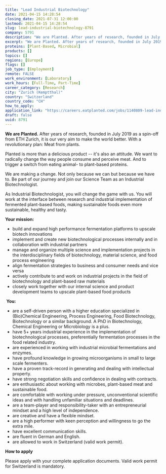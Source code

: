 ```yaml
---
title: "Lead Industrial Biotechnology"
date: 2021-04-15 14:28:54
closing_date: 2021-07-31 12:00:00
lastmod: 2021-04-15 14:28:54
slug: lead-industrial-biotechnology-8791
company: 5791
description: "We are Planted. After years of research, founded in July 2019 as a spin-off from ETH Zurich, it is our very aim to make the world better. With a revolutionary plan: Meat from plants.Planted is more than a delicious product – it’s also an attitude. We want to radically change the way people consume and perceive meat. And to trigger a switch from eating animal- to plant-based proteins.We are making a change. Not only because we can but because we have to. Be part of our journey and join our Science Team as an Industrial Biotechnologist."
excerpt: "We are Planted. After years of research, founded in July 2019 as a spin-off from ETH Zurich, it is our very aim to make the world better. With a revolutionary plan: Meat from plants.Planted is more than a delicious product – it’s also an attitude. We want to radically change the way people consume and perceive meat. And to trigger a switch from eating animal- to plant-based proteins.We are making a change. Not only because we can but because we have to. Be part of our journey and join our Science Team as an Industrial Biotechnologist."
proteins: [Plant-Based, Microbial]
products: []
topics: []
regions: [Europe]
flags: []
job_type: [Employment]
remote: FALSE
work_environment: [Laboratory]
work_hours: [Full-Time, Part-Time]
career_category: [Research]
city: "Zurich (Kemptthal)"
country: "Switzerland"
country_code: "CH"
how_to_apply: 
application_link: "https://careers.eatplanted.com/jobs/1140809-lead-industrial-biotechnology?promotion=227179-trackable-share-link-protein-report"
draft: false
uuid: 8791
---
```

**We are Planted.** After years of research, founded in July 2019 as a
spin-off from ETH Zurich, it is our very aim to make the world better.
With a revolutionary plan: Meat from plants.

Planted is more than a delicious product -- it's also an attitude. We
want to radically change the way people consume and perceive meat. And
to trigger a switch from eating animal- to plant-based proteins.

We are making a change. Not only because we can but because we have to.
Be part of our journey and join our Science Team as an Industrial
Biotechnologist.

As Industrial Biotechnologist, you will change the game with us. You
will work at the interface between research and industrial
implementation of fermented plant-based foods, making sustainable foods
even more sustainable, healthy and tasty. 

**Your mission:**

-   build and expand high performance fermentation platforms to upscale
    biotech innovations
-   implement and create new biotechnological processes internally and
    in collaboration with industrial partners
-   manage and organize multiple science and implementation projects in
    the interdisciplinary fields of biotechnology, material science, and
    food process engineering
-   align fermentation strategies to business and consumer needs and
    vice versa
-   actively contribute to and work on industrial projects in the field
    of biotechnology and plant-based raw materials
-   closely work together with our internal science and product
    development teams to upscale plant-based food products

 **You:**

-   are a self-driven person with a higher education specialized in
    (Bio)Chemical Engineering, Process Engineering, Food Biotechnology,
    Biotechnology or a similar background. A PhD in Biotechnology,
    Chemical Engineering or Microbiology is a plus.
-   have 5+ years industrial experience in the implementation of
    biotechnological processes, preferentially fermentation processes in
    the food related industry.
-   are experienced in working with industrial microbial fermentations
    and enzymes. 
-   have profound knowledge in growing microorganisms in small to large
    scale fermenters.
-   have a proven track-record in generating and dealing with
    intellectual property.
-   have strong negotiation skills and confidence in dealing with
    contracts.
-   are enthusiastic about working with microbes, plant-based meat and
    sustainable food.
-   are comfortable with working under pressure, unconventional
    scientific ideas and with handling unfamiliar situations and
    deadlines.
-   are a team-player and responsibility-taker with an entrepreneurial
    mindset and a high level of independence.
-   are creative and have a flexible mindset.
-   are a high performer with keen perception and willingness to go the
    extra mile.
-   have excellent communication skills.
-   are fluent in German and English.
-   are allowed to work in Switzerland (valid work permit).


**How to apply**


Please apply with your complete application documents. Valid work permit
for Switzerland is mandatory.
